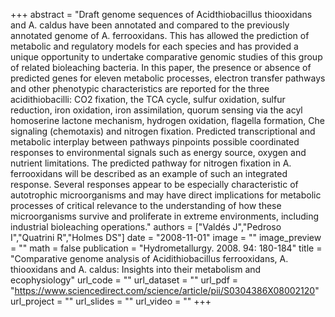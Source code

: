 +++
abstract = "Draft genome sequences of Acidthiobacillus thiooxidans and A. caldus have been annotated and compared to the previously annotated genome of A. ferrooxidans. This has allowed the prediction of metabolic and regulatory models for each species and has provided a unique opportunity to undertake comparative genomic studies of this group of related bioleaching bacteria. In this paper, the presence or absence of predicted genes for eleven metabolic processes, electron transfer pathways and other phenotypic characteristics are reported for the three acidithiobacilli: CO2 fixation, the TCA cycle, sulfur oxidation, sulfur reduction, iron oxidation, iron assimilation, quorum sensing via the acyl homoserine lactone mechanism, hydrogen oxidation, flagella formation, Che signaling (chemotaxis) and nitrogen fixation. Predicted transcriptional and metabolic interplay between pathways pinpoints possible coordinated responses to environmental signals such as energy source, oxygen and nutrient limitations. The predicted pathway for nitrogen fixation in A. ferrooxidans will be described as an example of such an integrated response. Several responses appear to be especially characteristic of autotrophic microorganisms and may have direct implications for metabolic processes of critical relevance to the understanding of how these microorganisms survive and proliferate in extreme environments, including industrial bioleaching operations."
authors = ["Valdés J","Pedroso I","Quatrini R","Holmes DS"]
date = "2008-11-01"
image = ""
image_preview = ""
math = false
publication = "Hydrometallurgy. 2008. 94: 180-184"
title = "Comparative genome analysis of Acidithiobacillus ferrooxidans, A. thiooxidans and A. caldus: Insights into their metabolism and ecophysiology" 
url_code = ""
url_dataset = ""
url_pdf = "https://www.sciencedirect.com/science/article/pii/S0304386X08002120"
url_project = ""
url_slides = ""
url_video = ""
+++

